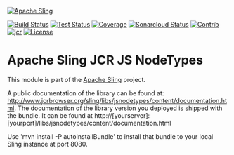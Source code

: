 [![Apache Sling](https://sling.apache.org/res/logos/sling.png)](https://sling.apache.org)

&#32;[![Build Status](https://ci-builds.apache.org/job/Sling/job/modules/job/sling-org-apache-sling-jcr-js-nodetypes/job/master/badge/icon)](https://ci-builds.apache.org/job/Sling/job/modules/job/sling-org-apache-sling-jcr-js-nodetypes/job/master/)&#32;[![Test Status](https://img.shields.io/jenkins/tests.svg?jobUrl=https://ci-builds.apache.org/job/Sling/job/modules/job/sling-org-apache-sling-jcr-js-nodetypes/job/master/)](https://ci-builds.apache.org/job/Sling/job/modules/job/sling-org-apache-sling-jcr-js-nodetypes/job/master/test/?width=800&height=600)&#32;[![Coverage](https://sonarcloud.io/api/project_badges/measure?project=apache_sling-org-apache-sling-jcr-js-nodetypes&metric=coverage)](https://sonarcloud.io/dashboard?id=apache_sling-org-apache-sling-jcr-js-nodetypes)&#32;[![Sonarcloud Status](https://sonarcloud.io/api/project_badges/measure?project=apache_sling-org-apache-sling-jcr-js-nodetypes&metric=alert_status)](https://sonarcloud.io/dashboard?id=apache_sling-org-apache-sling-jcr-js-nodetypes)&#32;[![Contrib](https://sling.apache.org/badges/status-contrib.svg)](https://github.com/apache/sling-aggregator/blob/master/docs/status/contrib.md)&#32;[![jcr](https://sling.apache.org/badges/group-jcr.svg)](https://github.com/apache/sling-aggregator/blob/master/docs/group/jcr.md) [![License](https://img.shields.io/badge/License-Apache%202.0-blue.svg)](https://www.apache.org/licenses/LICENSE-2.0)

# Apache Sling JCR JS NodeTypes

This module is part of the [Apache Sling](https://sling.apache.org) project.

A public documentation of the library can be found at: http://www.jcrbrowser.org/sling/libs/jsnodetypes/content/documentation.html.
The documentation of the library version you deployed is shipped with the bundle. It can be found at http://[yourserver]:[yourport]/libs/jsnodetypes/content/documentation.html

Use 'mvn install -P autoInstallBundle' to install that bundle to your local Sling instance at port 8080. 
